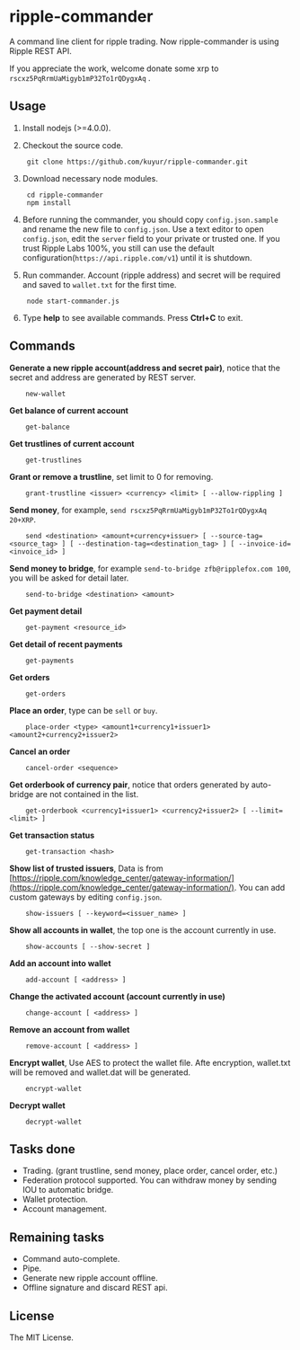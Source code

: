 # ripple-commander
A command line client for ripple trading. Now ripple-commander is using Ripple REST API.

If you appreciate the work, welcome donate some xrp to `rscxz5PqRrmUaMigyb1mP32To1rQDygxAq` .

## Usage
1. Install nodejs (>=4.0.0).
2. Checkout the source code.

        git clone https://github.com/kuyur/ripple-commander.git

3. Download necessary node modules.

        cd ripple-commander
        npm install

4. Before running the commander, you should copy `config.json.sample` and rename the new file to `config.json`. Use a text editor to open `config.json`, edit the `server` field to your private or trusted one. If you trust Ripple Labs 100%, you still can use the default configuration(`https://api.ripple.com/v1`) until it is shutdown.
 
5. Run commander. Account (ripple address) and secret will be required and saved to `wallet.txt` for the first time.

        node start-commander.js

6. Type **help** to see available commands. Press **Ctrl+C** to exit.

## Commands
**Generate a new ripple account(address and secret pair)**, notice that the secret and address are generated by REST server.

        new-wallet

**Get balance of current account**

        get-balance

**Get trustlines of current account**

        get-trustlines

**Grant or remove a trustline**, set limit to 0 for removing.

        grant-trustline <issuer> <currency> <limit> [ --allow-rippling ]

**Send money**, for example, `send rscxz5PqRrmUaMigyb1mP32To1rQDygxAq 20+XRP`.

        send <destination> <amount+currency+issuer> [ --source-tag=<source_tag> ] [ --destination-tag=<destination_tag> ] [ --invoice-id=<invoice_id> ]

**Send money to bridge**, for example `send-to-bridge zfb@ripplefox.com 100`, you will be asked for detail later.

        send-to-bridge <destination> <amount>

**Get payment detail**

        get-payment <resource_id>

**Get detail of recent payments**

        get-payments

**Get orders**

        get-orders

**Place an order**, type can be `sell` or `buy`.

        place-order <type> <amount1+currency1+issuer1> <amount2+currency2+issuer2>

**Cancel an order**

        cancel-order <sequence>

**Get orderbook of currency pair**, notice that orders generated by auto-bridge are not contained in the list.

        get-orderbook <currency1+issuer1> <currency2+issuer2> [ --limit=<limit> ]

**Get transaction status**

        get-transaction <hash>

**Show list of trusted issuers**, Data is from [https://ripple.com/knowledge_center/gateway-information/](https://ripple.com/knowledge_center/gateway-information/). You can add custom gateways by editing `config.json`.

        show-issuers [ --keyword=<issuer_name> ]

**Show all accounts in wallet**, the top one is the account currently in use.

        show-accounts [ --show-secret ]

**Add an account into wallet**

        add-account [ <address> ]

**Change the activated account (account currently in use)**

        change-account [ <address> ]

**Remove an account from wallet**

        remove-account [ <address> ]

**Encrypt wallet**, Use AES to protect the wallet file. Afte encryption, wallet.txt will be removed and wallet.dat will be generated.

        encrypt-wallet

**Decrypt wallet**

        decrypt-wallet

## Tasks done

* Trading. (grant trustline, send money, place order, cancel order, etc.)
* Federation protocol supported. You can withdraw money by sending IOU to automatic bridge.
* Wallet protection.
* Account management.

## Remaining tasks

* Command auto-complete.
* Pipe.
* Generate new ripple account offline.
* Offline signature and discard REST api.

## License

The MIT License.
